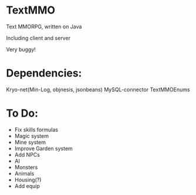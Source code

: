 TextMMO
=======

Text MMORPG, written on Java

Including client and server

Very buggy!

Dependencies:
=======
Kryo-net(Min-Log, objnesis, jsonbeans)
MySQL-connector
TextMMOEnums

To Do:
=======
- Fix skills formulas
- Magic system
- Mine system
- Improve Garden system
- Add NPCs
- AI
- Monsters
- Animals
- Housing(?)
- Add equip